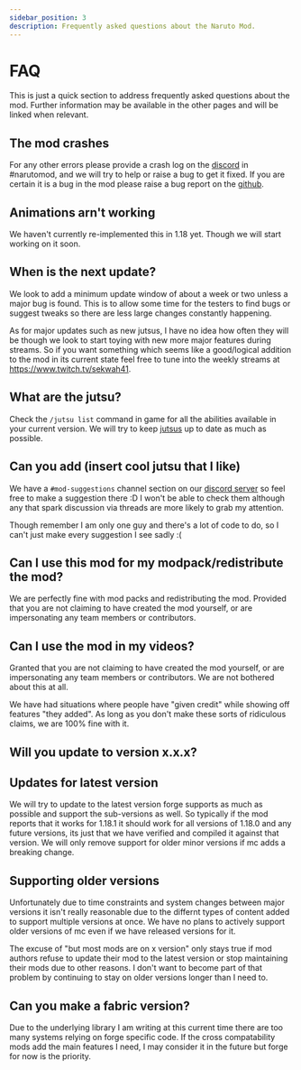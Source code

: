 ```yaml
---
sidebar_position: 3
description: Frequently asked questions about the Naruto Mod.
---
```


# FAQ

This is just a quick section to address frequently asked questions about the mod.
Further information may be available in the other pages and will be linked when relevant.

## The mod crashes
For any other errors please provide a crash log on the [discord](https://discord.sekwah.com/) in #narutomod, and we will try to help or raise a bug to get it fixed.
If you are certain it is a bug in the mod please raise a bug report on the [github](https://github.com/sekwah41/Naruto-Mod/issues).

## Animations arn't working
We haven't currently re-implemented this in 1.18 yet. Though we will start working on it soon.

## When is the next update?
We look to add a minimum update window of about a week or two unless a major bug is found. This is to allow some time for the testers to find bugs or suggest tweaks so there are less large changes constantly happening.

As for major updates such as new jutsus, I have no idea how often they will be though we look to start toying with new more major features during streams. So if you want something which seems like a good/logical addition to the mod in its current state feel free to tune into the weekly streams at https://www.twitch.tv/sekwah41.

## What are the jutsu?
Check the `/jutsu list` command in game for all the abilities available in your current version.
We will try to keep [jutsus](./jutsus.md) up to date as much as possible.

## Can you add (insert cool jutsu that I like)
We have a `#mod-suggestions` channel section on our [discord server](https://discord.sekwah.com/) so feel free to make a suggestion there :D
I won't be able to check them although any that spark discussion via threads are more likely to grab my attention.

Though remember I am only one guy and there's a lot of code to do, so I can't just make every suggestion I see sadly :(

## Can I use this mod for my modpack/redistribute the mod?
We are perfectly fine with mod packs and redistributing the mod.
Provided that you are not claiming to have created the mod yourself, or are impersonating any team members or contributors.

## Can I use the mod in my videos?
Granted that you are not claiming to have created the mod yourself, or are impersonating any team members or contributors. We are not bothered about this at all.

We have had situations where people have "given credit" while showing off features "they added". As long as you don't make these sorts of ridiculous claims, we are 100% fine with it.

## Will you update to version x.x.x?
## Updates for latest version
We will try to update to the latest version forge supports as much as possible and support the sub-versions as well.
So typically if the mod reports that it works for 1.18.1 it should work for all versions of 1.18.0 and any future versions,
its just that we have verified and compiled it against that version. We will only remove support for older minor versions if mc adds a breaking change.

## Supporting older versions
Unfortunately due to time constraints and system changes between major versions it isn't really reasonable due to the differnt types of content added to support multiple versions at once.
We have no plans to actively support older versions of mc even if we have released versions for it.

The excuse of "but most mods are on x version" only stays true if mod authors refuse to update their mod to the latest version or stop maintaining their mods due to other reasons.
I don't want to become part of that problem by continuing to stay on older versions longer than I need to.

## Can you make a fabric version?
Due to the underlying library I am writing at this current time there are too many systems relying on forge specific code.
If the cross compatability mods add the main features I need, I may consider it in the future but forge for now is the priority.
